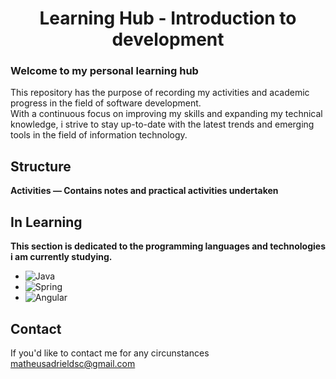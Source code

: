 
# <center> Learning Hub - Introduction to development </center>
### Welcome to my personal learning hub </br>
This repository has the purpose of recording my activities and academic progress in the field of software development. </br>
With a continuous focus on improving my skills and expanding my technical knowledge, i strive to stay up-to-date with the latest trends and emerging tools in the field of information technology.

## Structure
**Activities  —  Contains notes and practical activities undertaken**

## In Learning
**This section is dedicated to the programming languages and technologies i am currently studying.**

* ![Java](https://img.shields.io/badge/java-%23ED8B00.svg?style=for-the-badge&logo=openjdk&logoColor=white)
* ![Spring](https://img.shields.io/badge/spring-%236DB33F.svg?style=for-the-badge&logo=spring&logoColor=white)
* ![Angular](https://img.shields.io/badge/Angular-DD0031?style=for-the-badge&logo=angular&logoColor=white)




## Contact
If you'd like to contact me for any circunstances [matheusadrieldsc@gmail.com](mailto:matheusadrieldsc@gmail.com)

